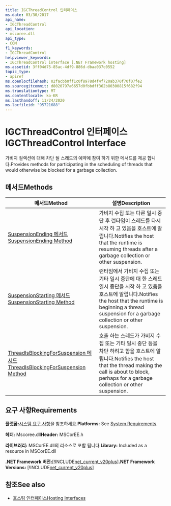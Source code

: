 ```yaml
---
title: IGCThreadControl 인터페이스
ms.date: 03/30/2017
api_name:
- IGCThreadControl
api_location:
- mscoree.dll
api_type:
- COM
f1_keywords:
- IGCThreadControl
helpviewer_keywords:
- IGCThreadControl interface [.NET Framework hosting]
ms.assetid: 3ff04d75-85ac-4df9-886d-dbaa037c0552
topic_type:
- apiref
ms.openlocfilehash: 02facbb0ff1c0f8978d4f4f720ab370f70f07fe2
ms.sourcegitcommit: d8020797a6657d0fbbdff362b80300815f682f94
ms.translationtype: MT
ms.contentlocale: ko-KR
ms.lasthandoff: 11/24/2020
ms.locfileid: "95721688"
---
```

# <a name="igcthreadcontrol-interface"></a><span data-ttu-id="4728c-102">IGCThreadControl 인터페이스</span><span class="sxs-lookup"><span data-stu-id="4728c-102">IGCThreadControl Interface</span></span>

<span data-ttu-id="4728c-103">가비지 컬렉션에 대해 차단 될 스레드의 예약에 참여 하기 위한 메서드를 제공 합니다.</span><span class="sxs-lookup"><span data-stu-id="4728c-103">Provides methods for participating in the scheduling of threads that would otherwise be blocked for a garbage collection.</span></span>  
  
## <a name="methods"></a><span data-ttu-id="4728c-104">메서드</span><span class="sxs-lookup"><span data-stu-id="4728c-104">Methods</span></span>  
  
|<span data-ttu-id="4728c-105">메서드</span><span class="sxs-lookup"><span data-stu-id="4728c-105">Method</span></span>|<span data-ttu-id="4728c-106">설명</span><span class="sxs-lookup"><span data-stu-id="4728c-106">Description</span></span>|  
|------------|-----------------|  
|[<span data-ttu-id="4728c-107">SuspensionEnding 메서드</span><span class="sxs-lookup"><span data-stu-id="4728c-107">SuspensionEnding Method</span></span>](igcthreadcontrol-suspensionending-method.md)|<span data-ttu-id="4728c-108">가비지 수집 또는 다른 일시 중단 후 런타임이 스레드를 다시 시작 하 고 있음을 호스트에 알립니다.</span><span class="sxs-lookup"><span data-stu-id="4728c-108">Notifies the host that the runtime is resuming threads after a garbage collection or other suspension.</span></span>|  
|[<span data-ttu-id="4728c-109">SuspensionStarting 메서드</span><span class="sxs-lookup"><span data-stu-id="4728c-109">SuspensionStarting Method</span></span>](igcthreadcontrol-suspensionstarting-method.md)|<span data-ttu-id="4728c-110">런타임에서 가비지 수집 또는 기타 일시 중단에 대 한 스레드 일시 중단을 시작 하 고 있음을 호스트에 알립니다.</span><span class="sxs-lookup"><span data-stu-id="4728c-110">Notifies the host that the runtime is beginning a thread suspension for a garbage collection or other suspension.</span></span>|  
|[<span data-ttu-id="4728c-111">ThreadIsBlockingForSuspension 메서드</span><span class="sxs-lookup"><span data-stu-id="4728c-111">ThreadIsBlockingForSuspension Method</span></span>](igcthreadcontrol-threadisblockingforsuspension-method.md)|<span data-ttu-id="4728c-112">호출 하는 스레드가 가비지 수집 또는 기타 일시 중단 등을 차단 하려고 함을 호스트에 알립니다.</span><span class="sxs-lookup"><span data-stu-id="4728c-112">Notifies the host that the thread making the call is about to block, perhaps for a garbage collection or other suspension.</span></span>|  
  
## <a name="requirements"></a><span data-ttu-id="4728c-113">요구 사항</span><span class="sxs-lookup"><span data-stu-id="4728c-113">Requirements</span></span>  

 <span data-ttu-id="4728c-114">**플랫폼:**[시스템 요구 사항](../../get-started/system-requirements.md)을 참조하세요.</span><span class="sxs-lookup"><span data-stu-id="4728c-114">**Platforms:** See [System Requirements](../../get-started/system-requirements.md).</span></span>  
  
 <span data-ttu-id="4728c-115">**헤더:** Mscoree.dll</span><span class="sxs-lookup"><span data-stu-id="4728c-115">**Header:** MSCorEE.h</span></span>  
  
 <span data-ttu-id="4728c-116">**라이브러리:** MSCorEE.dll의 리소스로 포함 됩니다.</span><span class="sxs-lookup"><span data-stu-id="4728c-116">**Library:** Included as a resource in MSCorEE.dll</span></span>  
  
 <span data-ttu-id="4728c-117">**.NET Framework 버전:**[!INCLUDE[net_current_v20plus](../../../../includes/net-current-v20plus-md.md)]</span><span class="sxs-lookup"><span data-stu-id="4728c-117">**.NET Framework Versions:** [!INCLUDE[net_current_v20plus](../../../../includes/net-current-v20plus-md.md)]</span></span>  
  
## <a name="see-also"></a><span data-ttu-id="4728c-118">참조</span><span class="sxs-lookup"><span data-stu-id="4728c-118">See also</span></span>

- [<span data-ttu-id="4728c-119">호스팅 인터페이스</span><span class="sxs-lookup"><span data-stu-id="4728c-119">Hosting Interfaces</span></span>](hosting-interfaces.md)
